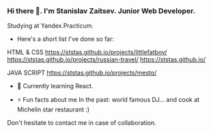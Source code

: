 ### Hi there 👋. I'm Stanislav Zaitsev. Junior Web Developer.

Studying at Yandex.Practicum.

 - Here's a short list I've done so far:

HTML & CSS 
https://ststas.github.io/projects/littlefatboy/
https://ststas.github.io/projects/russian-travel/
https://ststas.github.io/

JAVA SCRIPT
https://ststas.github.io/projects/mesto/

- 🌱 Currently learning React.

- ⚡ Fun facts about me
In the past: world famous DJ... and cook at Michelin star restaurant :)

Don't hesitate to contact me in case of collaboration.
<!--
**ststas/ststas** is a ✨ _special_ ✨ repository because its `README.md` (this file) appears on your GitHub profile.

Here are some ideas to get you started:

- 🔭 I’m currently working on ...
- 🌱 I’m currently learning ...
- 👯 I’m looking to collaborate on ...
- 🤔 I’m looking for help with ...
- 💬 Ask me about ...
- 📫 How to reach me: ...
- 😄 Pronouns: ...
- ⚡ Fun fact: ...
-->
